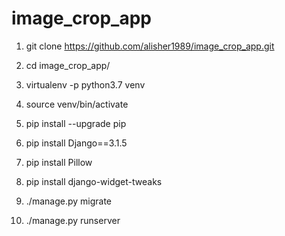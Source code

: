 # image_crop_app

1) git clone https://github.com/alisher1989/image_crop_app.git

2) cd image_crop_app/

3) virtualenv -p python3.7 venv

4) source venv/bin/activate

5) pip install --upgrade pip

6) pip install Django==3.1.5

7) pip install Pillow

8) pip install django-widget-tweaks

9) ./manage.py migrate

10) ./manage.py runserver
